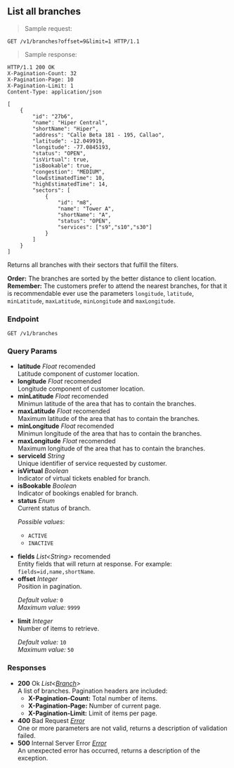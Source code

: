 
## List all branches

> Sample request:

```http
GET /v1/branches?offset=9&limit=1 HTTP/1.1
```

> Sample response:

```http
HTTP/1.1 200 OK
X-Pagination-Count: 32
X-Pagination-Page: 10
X-Pagination-Limit: 1
Content-Type: application/json

[
    {
        "id": "27b6",
        "name": "Hiper Central",
        "shortName": "Hiper",
        "address": "Calle Beta 181 - 195, Callao",
        "latitude": -12.049919,
        "longitude": -77.0845193,
        "status": "OPEN",
        "isVirtual": true,
        "isBookable": true,
        "congestion": "MEDIUM",
        "lowEstimatedTime": 10,
        "highEstimatedTime": 14,
        "sectors": [
            {
                "id": "m8",
                "name": "Tower A",
                "shortName": "A",
                "status": "OPEN",
                "services": ["s9","s10","s30"]
            }
        ]
    }
]
```

Returns all branches with their sectors that fulfill the filters.

<aside class="notice">
<strong>Order:</strong> The branches are sorted by the better distance to client location.
</aside>

<aside class="success">
<strong>Remember:</strong> The customers prefer to attend the nearest branches, for that it is recommendable ever use the parameters <code>longitude</code>, <code>latitude</code>, <code>minLatitude</code>, <code>maxLatitude</code>, <code>minLongitude</code> and <code>maxLongitude</code>.
</aside>

### Endpoint

`GET /v1/branches`

### Query Params

* **latitude** *Float* <span class="recomended-param">recomended</span><br> Latitude component of customer location.
* **longitude** *Float* <span class="recomended-param">recomended</span><br> Longitude component of customer location.
* **minLatitude** *Float* <span class="recomended-param">recomended</span><br> Minimun latitude of the area that has to contain the branches.
* **maxLatitude** *Float* <span class="recomended-param">recomended</span><br> Maximum latitude of the area that has to contain the branches.
* **minLongitude** *Float* <span class="recomended-param">recomended</span><br> Minimun longitude of the area that has to contain the branches.
* **maxLongitude** *Float* <span class="recomended-param">recomended</span><br> Maximum longitude of the area that has to contain the branches.
* **serviceId** *String* <br>Unique identifier of service requested by customer.
* **isVirtual** *Boolean* <br>Indicator of virtual tickets enabled for branch.
* **isBookable** *Boolean* <br>Indicator of bookings enabled for branch.
* **status** *Enum* <br> Current status of branch. <p>*Possible values*: <ul><li><code>ACTIVE</code></li><li><code>INACTIVE</code></li></ul></p>
* **fields** *List\<String\>* <span class="recomended-param">recomended</span> <br> Entity fields that will return at response. For example: `fields=id,name,shortName`.
* **offset** *Integer* <br> Position in pagination.<p>*Default value:* <code>0</code><br>*Maximum value:* <code>9999</code></p>
* **limit** *Integer* <br> Number of items to retrieve.<p>*Default value:* <code>10</code><br>*Maximum value:* <code>50</code></p>

### Responses

* **200** <span class="verb-description">Ok</span> *List\<[Branch](#the-branch-object)\>* <br>A list of branches. Pagination headers are included: <ul><li><strong>X-Pagination-Count:</strong> Total number of items.</li><li><strong>X-Pagination-Page:</strong> Number of current page.</li><li><strong>X-Pagination-Limit:</strong> Limit of items per page.</li></ul>
* **400** <span class="verb-description">Bad Request</span> *[Error](#the-error-object)* <br>One or more parameters are not valid, returns a description of validation failed.
* **500** <span class="verb-description">Internal Server Error</span> *[Error](#the-error-object)* <br>An unexpected error has occurred, returns a description of the exception.

